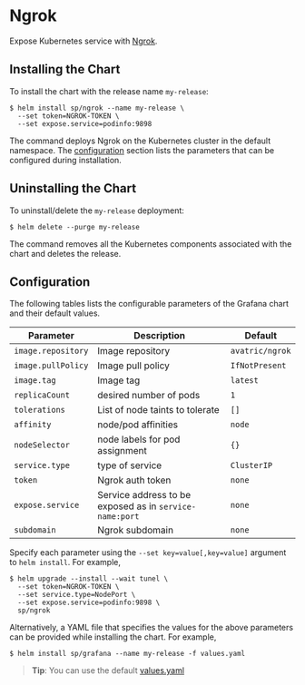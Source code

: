 # Ngrok

Expose Kubernetes service with [Ngrok](https://ngrok.com).

## Installing the Chart

To install the chart with the release name `my-release`:

```console
$ helm install sp/ngrok --name my-release \
  --set token=NGROK-TOKEN \
  --set expose.service=podinfo:9898
```

The command deploys Ngrok on the Kubernetes cluster in the default namespace.
The [configuration](#configuration) section lists the parameters that can be configured during installation.

## Uninstalling the Chart

To uninstall/delete the `my-release` deployment:

```console
$ helm delete --purge my-release
```

The command removes all the Kubernetes components associated with the chart and deletes the release.

## Configuration

The following tables lists the configurable parameters of the Grafana chart and their default values.

Parameter | Description | Default
--- | --- | ---
`image.repository` | Image repository | `avatric/ngrok`
`image.pullPolicy` | Image pull policy | `IfNotPresent`
`image.tag` | Image tag | `latest`
`replicaCount` | desired number of pods | `1`
`tolerations` | List of node taints to tolerate | `[]`
`affinity` | node/pod affinities | `node`
`nodeSelector` | node labels for pod assignment | `{}`
`service.type` | type of service | `ClusterIP`
`token` | Ngrok auth token | `none`
`expose.service` | Service address to be exposed as in `service-name:port` | `none`
`subdomain` | Ngrok subdomain | `none`

Specify each parameter using the `--set key=value[,key=value]` argument to `helm install`. For example,

```console
$ helm upgrade --install --wait tunel \
  --set token=NGROK-TOKEN \
  --set service.type=NodePort \
  --set expose.service=podinfo:9898 \
  sp/ngrok
```

Alternatively, a YAML file that specifies the values for the above parameters can be provided while installing the chart. For example,

```console
$ helm install sp/grafana --name my-release -f values.yaml
```

> **Tip**: You can use the default [values.yaml](values.yaml)
```

